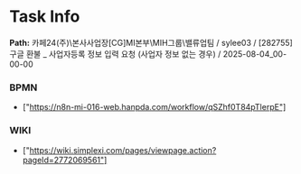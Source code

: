 # Task Info

**Path:** 카페24(주)\본사사업장\[CG]MI본부\MIH그룹\밸류업팀 / sylee03 / [282755] 구글 환불 _ 사업자등록 정보 입력 요청 (사업자 정보 없는 경우) / 2025-08-04_00-00-00

### BPMN
- ["https://n8n-mi-016-web.hanpda.com/workflow/qSZhf0T84pTlerpE"]

### WIKI
- ["https://wiki.simplexi.com/pages/viewpage.action?pageId=2772069561"]

